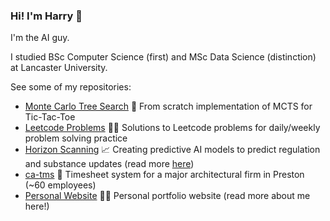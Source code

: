 ### Hi! I'm Harry 👋

I'm the AI guy.

I studied BSc Computer Science (first) and MSc Data Science (distinction) at Lancaster University.

See some of my repositories:

- [Monte Carlo Tree Search](https://github.com/harrybaines/MCTS-TTTAI) 🔎 From scratch implementation of MCTS for Tic-Tac-Toe
- [Leetcode Problems](https://github.com/harrybaines/Leetcode-Problems) 👨‍💻 Solutions to Leetcode problems for daily/weekly problem solving practice
- [Horizon Scanning](https://www.productstewards.org/blog/predicting-global-regulatory-futures-proactive-product-stewardship) 📈 Creating predictive AI models to predict regulation and substance updates (read more [here](https://www.productstewards.org/blog/predicting-global-regulatory-futures-proactive-product-stewardship))
- [ca-tms](https://www.ca-tms.com/) 📝 Timesheet system for a major architectural firm in Preston (~60 employees)
- [Personal Website](https://www.harrybaines.net/) 👨‍💻 Personal portfolio website (read more about me here!)
